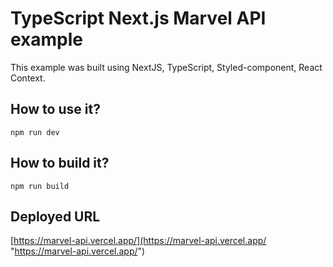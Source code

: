 # TypeScript Next.js Marvel API example

This example was built using NextJS, TypeScript, Styled-component, React Context. 

## How to use it?

```
npm run dev
```

## How to build it?

```
npm run build
```

## Deployed URL
[https://marvel-api.vercel.app/](https://marvel-api.vercel.app/ "https://marvel-api.vercel.app/")